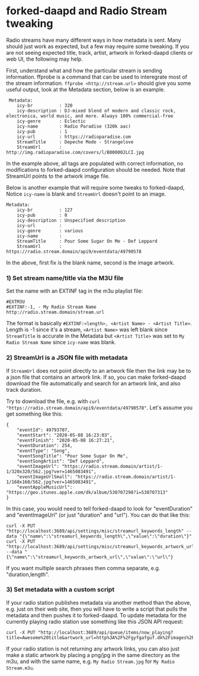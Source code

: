 # forked-daapd and Radio Stream tweaking

Radio streams have many different ways in how metadata is sent.  Many should
just work as expected, but a few may require some tweaking. If you are not
seeing expected title, track, artist, artwork in forked-daapd clients or web UI,
the following may help.

First, understand what and how the particular stream is sending information.
ffprobe is a command that can be used to interegrate most of the stream
information. `ffprobe <http://stream.url>` should give you some useful output,
look at the Metadata section, below is an example.

```
 Metadata:
    icy-br          : 320
    icy-description : DJ-mixed blend of modern and classic rock, electronica, world music, and more. Always 100% commercial-free
    icy-genre       : Eclectic
    icy-name        : Radio Paradise (320k aac)
    icy-pub         : 1
    icy-url         : https://radioparadise.com
    StreamTitle     : Depeche Mode - Strangelove
    StreamUrl       : http://img.radioparadise.com/covers/l/B000002LCI.jpg
```

In the example above, all tags are populated with correct information, no
modifications to forked-daapd configuration should be needed. Note that
StreamUrl points to the artwork image file.


Below is another example that will require some tweaks to forked-daapd, Notice
`icy-name` is blank and `StreamUrl` doesn't point to an image.

```
Metadata:
    icy-br          : 127
    icy-pub         : 0
    icy-description : Unspecified description
    icy-url         : 
    icy-genre       : various
    icy-name        : 
    StreamTitle     : Pour Some Sugar On Me - Def Leppard
    StreamUrl       : https://radio.stream.domain/api9/eventdata/49790578
```

In the above, first fix is the blank name, second is the image artwork.

### 1) Set stream name/title via the M3U file
Set the name with an EXTINF tag in the m3u playlist file:

```
#EXTM3U
#EXTINF:-1, - My Radio Stream Name
http://radio.stream.domain/stream.url
```

The format is basically `#EXTINF:<length>, <Artist Name> - <Artist Title>`.
Length is -1 since it's a stream, `<Artist Name>` was left blank since
`StreamTitle` is accurate in the Metadata but `<Artist Title>` was set to
`My Radio Stream Name` since `icy-name` was blank.

### 2) StreamUrl is a JSON file with metadata
If `StreamUrl` does not point directly to an artwork file then the link may be
to a json file that contains an artwork link. If so, you can make forked-daapd
download the file automatically and search for an artwork link, and also track
duration.

Try to download the file, e.g. with `curl "https://radio.stream.domain/api9/eventdata/49790578"`.
Let's assume you get something like this:

```
{
    "eventId": 49793707,
    "eventStart": "2020-05-08 16:23:03",
    "eventFinish": "2020-05-08 16:27:21",
    "eventDuration": 254,
    "eventType": "Song",
    "eventSongTitle": "Pour Some Sugar On Me",
    "eventSongArtist": "Def Leppard",
    "eventImageUrl": "https://radio.stream.domain/artist/1-1/320x320/562.jpg?ver=1465083491",
    "eventImageUrlSmall": "https://radio.stream.domain/artist/1-1/160x160/562.jpg?ver=1465083491",
    "eventAppleMusicUrl": "https://geo.itunes.apple.com/dk/album/530707298?i=530707313"
}
```

In this case, you would need to tell forked-daapd to look for "eventDuration"
and "eventImageUrl" (or just "duration" and "url"). You can do that like this:

```
curl -X PUT "http://localhost:3689/api/settings/misc/streamurl_keywords_length" --data "{\"name\":\"streamurl_keywords_length\",\"value\":\"duration\"}"
curl -X PUT "http://localhost:3689/api/settings/misc/streamurl_keywords_artwork_url" --data "{\"name\":\"streamurl_keywords_artwork_url\",\"value\":\"url\"}
```

If you want multiple search phrases then comma separate, e.g. "duration,length".

### 3) Set metadata with a custom script
If your radio station publishes metadata via another method than the above, e.g.
just on their web site, then you will have to write a script that pulls the
metadata and then pushes it to forked-daapd. To update metadata for the
currently playing radio station use something like this JSON API request:

```shell
curl -X PUT "http://localhost:3689/api/queue/items/now_playing?title=Awesome%20title&artwork_url=http%3A%2F%2Fgyfgafguf.dk%2Fimages%2Fpige3.jpg"
```

If your radio station is not returning any artwork links, you can also just make
a static artwork by placing a png/jpg in the same directory as the m3u, and with
the same name, e.g. `My Radio Stream.jpg` for `My Radio Stream.m3u`.
